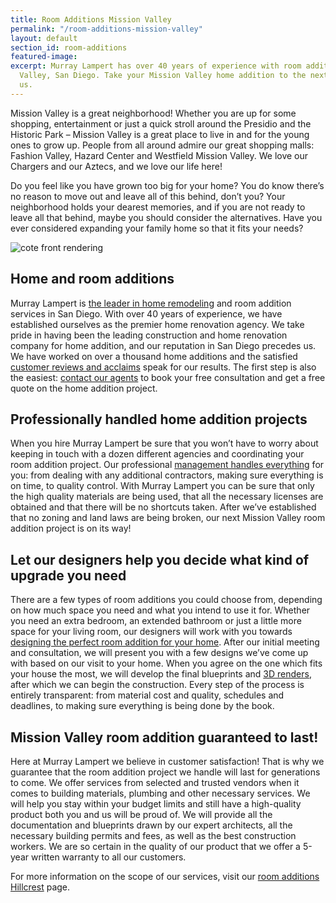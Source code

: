 ```yaml
---
title: Room Additions Mission Valley
permalink: "/room-additions-mission-valley"
layout: default
section_id: room-additions
featured-image: 
excerpt: Murray Lampert has over 40 years of experience with room additions in Mission
  Valley, San Diego. Take your Mission Valley home addition to the next level with
  us.
---
```


Mission Valley is a great neighborhood! Whether you are up for some shopping, entertainment or just a quick stroll around the Presidio and the Historic Park – Mission Valley is a great place to live in and for the young ones to grow up. People from all around admire our great shopping malls: Fashion Valley, Hazard Center and Westfield Mission Valley. We love our Chargers and our Aztecs, and we love our life here!

Do you feel like you have grown too big for your home? You do know there’s no reason to move out and leave all of this behind, don’t you? Your neighborhood holds your dearest memories, and if you are not ready to leave all that behind, maybe you should consider the alternatives. Have you ever considered expanding your family home so that it fits your needs?

![cote front rendering](/uploads/cote-front-rendering.jpg)

## Home and room additions
Murray Lampert is <a href="http://murraylampert.com/murray-lampert-recognized-among-north-americas-best">the leader in home remodeling</a> and room addition services in San Diego. With over 40 years of experience, we have established ourselves as the premier home renovation agency. We take pride in having been the leading construction and home renovation company for home addition, and our reputation in San Diego precedes us. We have worked on over a thousand home additions and the satisfied <a href="http://murraylampert.com/testimonials/">customer reviews and acclaims</a> speak for our results. The first step is also the easiest: <a href="http://murraylampert.com/contact/">contact our agents</a> to book your free consultation and get a free quote on the home addition project.
## Professionally handled home addition projects
When you hire Murray Lampert be sure that you won’t have to worry about keeping in touch with a dozen different agencies and coordinating your room addition project. Our professional <a href="http://murraylampert.com/san-diego-room-additions/">management handles everything</a> for you: from dealing with any additional contractors, making sure everything is on time, to quality control. With Murray Lampert you can be sure that only the high quality materials are being used, that all the necessary licenses are obtained and that there will be no shortcuts taken. After we’ve established that no zoning and land laws are being broken, our next Mission Valley room addition project is on its way!
## Let our designers help you decide what kind of upgrade you need
There are a few types of room additions you could choose from, depending on how much space you need and what you intend to use it for. Whether you need an extra bedroom, an extended bathroom or just a little more space for your living room, our designers will work with you towards <a href="http://murraylampert.com/san-diego-home-design-services/">designing the perfect room addition for your home</a>. After our initial meeting and consultation, we will present you with a few designs we’ve come up with based on our visit to your home. When you agree on the one which fits your house the most, we will develop the final blueprints and <a href="http://murraylampert.com/3d-architectural-rendering-services/">3D renders</a>, after which we can begin the construction. Every step of the process is entirely transparent: from material cost and quality, schedules and deadlines, to making sure everything is being done by the book.
## Mission Valley room addition guaranteed to last!
Here at Murray Lampert we believe in customer satisfaction! That is why we guarantee that the room addition project we handle will last for generations to come. We offer services from selected and trusted vendors when it comes to building materials, plumbing and other necessary services. We will help you stay within your budget limits and still have a high-quality product both you and us will be proud of. We will provide all the documentation and blueprints drawn by our expert architects, all the necessary building permits and fees, as well as the best construction workers. We are so certain in the quality of our product that we offer a 5-year written warranty to all our customers.

For more information on the scope of our services, visit our <a href="http://murraylampert.com/home-additions-hillcrest">room additions Hillcrest</a> page.

